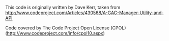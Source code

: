 This code is originally written by Dave Kerr, taken from http://www.codeproject.com/Articles/430568/A-GAC-Manager-Utility-and-API

Code covered by The Code Project Open License (CPOL) (http://www.codeproject.com/info/cpol10.aspx)